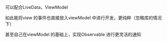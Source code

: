 可以配合LiveData，ViewModel  

如此能将view 的事件也直接放入viewModel 中进行开发，更纯粹（忽略库的情况下）  



甚至自己在viewModel 的基础上，实现Observable 进行更灵活的通知  



